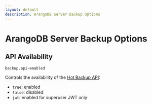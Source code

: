 ```yaml
---
layout: default
description: ArangoDB Server Backup Options
---
```

# ArangoDB Server Backup Options

## API Availability

`backup.api-enabled`

Controls the availability of the [Hot Backup API](http/hot-backup.html):

- `true`: enabled 
- `false`: disabled
- `jwt`: enabled for superuser JWT only
